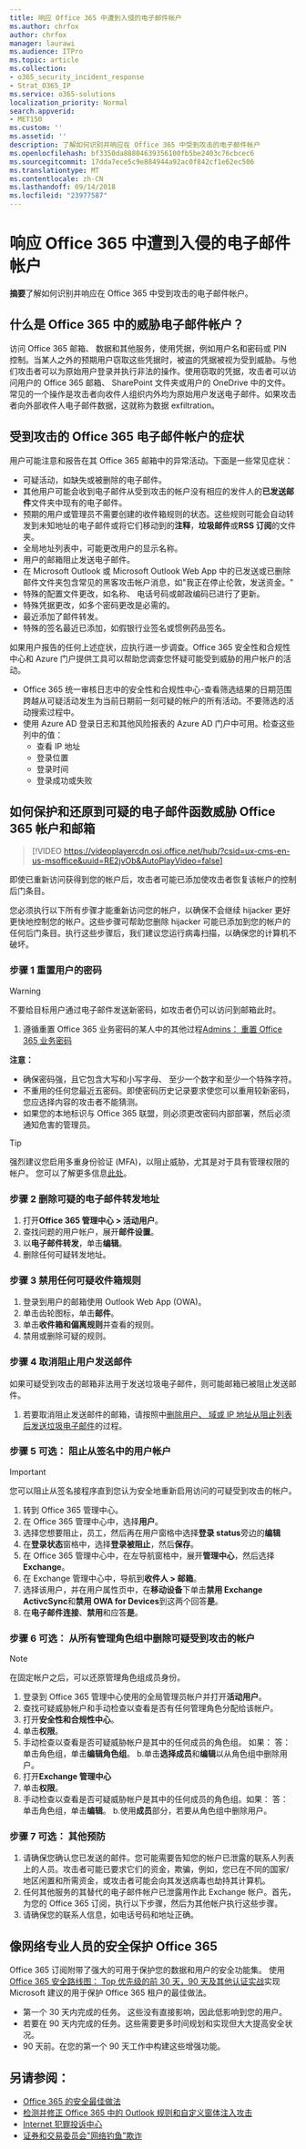 ```yaml
---
title: 响应 Office 365 中遭到入侵的电子邮件帐户
ms.author: chrfox
author: chrfox
manager: laurawi
ms.audience: ITPro
ms.topic: article
ms.collection:
- o365_security_incident_response
- Strat_O365_IP
ms.service: o365-solutions
localization_priority: Normal
search.appverid:
- MET150
ms.custom: ''
ms.assetid: ''
description: 了解如何识别并响应在 Office 365 中受到攻击的电子邮件帐户
ms.openlocfilehash: bf3350da88804639356100fb5be2403c76cbcec6
ms.sourcegitcommit: 17dda7ece5c9e884944a92ac0f842cf1e62ec506
ms.translationtype: MT
ms.contentlocale: zh-CN
ms.lasthandoff: 09/14/2018
ms.locfileid: "23977587"
---
```

# <a name="responding-to-a-compromised-email-account-in-office-365"></a>响应 Office 365 中遭到入侵的电子邮件帐户

**摘要**了解如何识别并响应在 Office 365 中受到攻击的电子邮件帐户。

## <a name="what-is-a-compromised-email-account-in-office-365"></a>什么是 Office 365 中的威胁电子邮件帐户？
访问 Office 365 邮箱、 数据和其他服务，使用凭据，例如用户名和密码或 PIN 控制。当某人之外的预期用户窃取这些凭据时，被盗的凭据被视为受到威胁。与他们攻击者可以为原始用户登录并执行非法的操作。使用窃取的凭据，攻击者可以访问用户的 Office 365 邮箱、 SharePoint 文件夹或用户的 OneDrive 中的文件。常见的一个操作是攻击者向收件人组织内外均为原始用户发送电子邮件。如果攻击者向外部收件人电子邮件数据，这就称为数据 exfiltration。

## <a name="symptoms-of-a-compromised-office-365-email-account"></a>受到攻击的 Office 365 电子邮件帐户的症状
用户可能注意和报告在其 Office 365 邮箱中的异常活动。下面是一些常见症状：
- 可疑活动，如缺失或被删除的电子邮件。
- 其他用户可能会收到电子邮件从受到攻击的帐户没有相应的发件人的**已发送邮件**文件夹中现有的电子邮件。
- 预期的用户或管理员不需要创建的收件箱规则的状态。这些规则可能会自动转发到未知地址的电子邮件或将它们移动到的**注释**，**垃圾邮件**或**RSS 订阅**的文件夹。
- 全局地址列表中，可能更改用户的显示名称。
- 用户的邮箱阻止发送电子邮件。
- 在 Microsoft Outlook 或 Microsoft Outlook Web App 中的已发送或已删除邮件文件夹包含常见的黑客攻击帐户消息，如"我正在停止伦敦，发送资金。"
- 特殊的配置文件更改，如名称、 电话号码或邮政编码已进行了更新。
- 特殊凭据更改，如多个密码更改是必需的。
- 最近添加了邮件转发。
- 特殊的签名最近已添加，如假银行业签名或惯例药品签名。

如果用户报告的任何上述症状，应执行进一步调查。Office 365 安全性和合规性中心和 Azure 门户提供工具可以帮助您调查您怀疑可能受到威胁的用户帐户的活动。
- Office 365 统一审核日志中的安全性和合规性中心-查看筛选结果的日期范围跨越从可疑活动发生为当前日期前一刻可疑的帐户的所有活动。不要筛选的活动搜索过程中。
- 使用 Azure AD 登录日志和其他风险报表的 Azure AD 门户中可用。检查这些列中的值：
    - 查看 IP 地址
    - 登录位置
    - 登录时间
    - 登录成功或失败



## <a name="how-to-secure-and-restore-email-function-to-a-suspected-compromised-office-365-account-and-mailbox"></a>如何保护和还原到可疑的电子邮件函数威胁 Office 365 帐户和邮箱

> [!VIDEO https://videoplayercdn.osi.office.net/hub/?csid=ux-cms-en-us-msoffice&uuid=RE2jvOb&AutoPlayVideo=false]

即使已重新访问获得到您的帐户后，攻击者可能已添加使攻击者恢复该帐户的控制后门条目。

您必须执行以下所有步骤才能重新访问您的帐户，以确保不会继续 hijacker 更好更快地控制您的帐户。这些步骤可帮助您删除 hijacker 可能已添加到您的帐户的任何后门条目。执行这些步骤后，我们建议您运行病毒扫描，以确保您的计算机不破坏。

### <a name="step-1-reset-the-users-password"></a>步骤 1 重置用户的密码
> [!WARNING]
> 不要给目标用户通过电子邮件发送新密码，如攻击者仍可以访问到邮箱此时。

1. 遵循重置 Office 365 业务密码的某人中的其他过程[Admins： 重置 Office 365 业务密码](https://support.office.com/article/admins-reset-office-365-business-passwords-7a5d073b-7fae-4aa5-8f96-9ecd041aba9c)

**注意：**
- 确保密码强，且它包含大写和小写字母、 至少一个数字和至少一个特殊字符。 
- 不重用的任何您最近五密码。即使密码历史记录要求使您可以重用较新密码，您应选择内容的攻击者不能猜测。
- 如果您的本地标识与 Office 365 联盟，则必须更改密码内部部署，然后必须通知危害的管理员。

> [!TIP]
> 强烈建议您启用多重身份验证 (MFA)，以阻止威胁，尤其是对于具有管理权限的帐户。 您可以了解更多信息[此处](https://support.office.com/en-us/article/Set-up-multi-factor-authentication-for-Office-365-users-8f0454b2-f51a-4d9c-bcde-2c48e41621c6)。

### <a name="step-2-remove-suspicious-email-forwarding-addresses"></a>步骤 2 删除可疑的电子邮件转发地址
1. 打开**Office 365 管理中心 > 活动用户**。
2. 查找问题的用户帐户，展开**邮件设置**。
3. 以**电子邮件转发**，单击**编辑**。
4. 删除任何可疑转发地址。

### <a name="step-3-disable-any-suspicious-inbox-rules"></a>步骤 3 禁用任何可疑收件箱规则
1. 登录到用户的邮箱使用 Outlook Web App (OWA)。
2. 单击齿轮图标，单击**邮件**。
3. 单击**收件箱和偏离规则**并查看的规则。
4. 禁用或删除可疑的规则。

### <a name="step-4-unblock-the-user-from-sending-mail"></a>步骤 4 取消阻止用户发送邮件
如果可疑受到攻击的邮箱非法用于发送垃圾电子邮件，则可能邮箱已被阻止发送邮件。
1. 若要取消阻止发送邮件的邮箱，请按照中[删除用户、 域或 IP 地址从阻止列表后发送垃圾电子邮件](https://docs.microsoft.com/Office365/SecurityCompliance/removing-a-user-domain-or-ip-address-from-a-block-list-after-sending-spam-email )的过程。

### <a name="step-5-optional-block-the-user-account-from-signing-in"></a>步骤 5 可选： 阻止从签名中的用户帐户
> [!IMPORTANT]
> 您可以阻止从签名接程序直到您认为安全地重新启用访问的可疑受到攻击的帐户。

1. 转到 Office 365 管理中心。
2. 在 Office 365 管理中心中，选择**用户**。
3. 选择您想要阻止，员工，然后再在用户窗格中选择**登录 status**旁边的**编辑**
4. 在**登录状态**窗格中，选择**登录被阻止**，然后**保存**。 
5. 在 Office 365 管理中心中，在左导航窗格中，展开**管理中心**，然后选择**Exchange**。
6. 在 Exchange 管理中心中，导航到**收件人 > 邮箱**。
7. 选择该用户，并在用户属性页中，在**移动设备**下单击**禁用 Exchange ActivcSync**和**禁用 OWA for Devices**到这两个回答**是**。
8. 在**电子邮件连接**、**禁用**和应答**是**。 

### <a name="step-6-optional-remove-the-suspected-compromised-account-from-all-administrative-role-groups"></a>步骤 6 可选： 从所有管理角色组中删除可疑受到攻击的帐户
> [!NOTE]
> 在固定帐户之后，可以还原管理角色组成员身份。

1. 登录到 Office 365 管理中心使用的全局管理员帐户并打开**活动用户**。
2. 查找可疑威胁帐户和手动检查以查看是否有任何管理角色分配给该帐户。
3. 打开**安全性和合规性中心**。
4. 单击**权限**。
5. 手动检查以查看是否可疑威胁帐户是其中的任何成员的角色组。 如果： 答： 单击角色组，单击**编辑角色组**。 b.单击**选择成员**和**编辑**以从角色组中删除用户。
6. 打开**Exchange 管理中心**
7. 单击**权限**。
8. 手动检查以查看是否可疑威胁帐户是其中的任何成员的角色组。如果： 答： 单击角色组，单击**编辑**。 b.使用**成员**部分，若要从角色组中删除用户。

### <a name="step-7-optional-additional-precautionary-steps"></a>步骤 7 可选： 其他预防
1. 请确保您确认您已发送的邮件。您可能需要告知您的帐户已泄露的联系人列表上的人员。攻击者可能已要求它们的资金，欺骗，例如，您已在不同的国家/地区闲置和所需资金，或攻击者可能会向其发送病毒也劫持其计算机。
2. 任何其他服务的其替代的电子邮件帐户已泄露用作此 Exchange 帐户。首先，为您的 Office 365 订阅，执行以下步骤，然后为其他帐户执行这些步骤。
3. 请确保您的联系人信息，如电话号码和地址正确。

## <a name="secure-office-365-like-a-cybersecurity-pro"></a>像网络专业人员的安全保护 Office 365
Office 365 订阅附带了强大的可用于保护您的数据和用户的安全功能集。 使用[Office 365 安全路线图： Top 优先级的前 30 天，90 天及其他认证实战](https://support.office.com/article/Office-365-security-roadmap-Top-priorities-for-the-first-30-days-90-days-and-beyond-28c86a1c-e4dd-4aad-a2a6-c768a21cb352)实现 Microsoft 建议的用于保护 Office 365 租户的最佳做法。
- 第一个 30 天内完成的任务。 这些没有直接影响，因此低影响到您的用户。
- 若要在 90 天内完成的任务。这些需要更多时间规划和实现但大大提高安全状况。
- 90 天前。在您的第一个 90 天工作中构建这些增强功能。

## <a name="see-also"></a>另请参阅：
- [Office 365 的安全最佳做法](https://support.office.com/article/Security-best-practices-for-Office-365-9295e396-e53d-49b9-ae9b-0b5828cdedc3)
- [检测并修正 Office 365 中的 Outlook 规则和自定义窗体注入攻击](detect-and-remediate-outlook-rules-forms-attack.md)
- [Internet 犯罪投诉中心](http://www.ic3.gov/preventiontips.aspx)
- [证券和交易委员会"网络钓鱼"欺诈](http://www.sec.gov/investor/pubs/phishing.htm)
